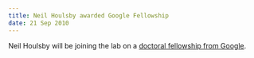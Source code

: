 ```yaml
---
title: Neil Houlsby awarded Google Fellowship
date: 21 Sep 2010
---
```



Neil Houlsby will be joining the lab on a [doctoral fellowship from Google](http://research.google.com/university/relations/doctoral_fellowships_europe.html).

